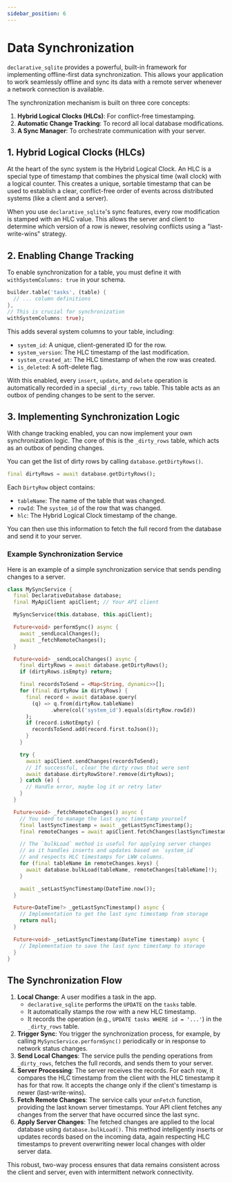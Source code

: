 ```yaml
---
sidebar_position: 6
---
```


# Data Synchronization

`declarative_sqlite` provides a powerful, built-in framework for implementing offline-first data synchronization. This allows your application to work seamlessly offline and sync its data with a remote server whenever a network connection is available.

The synchronization mechanism is built on three core concepts:
1.  **Hybrid Logical Clocks (HLCs)**: For conflict-free timestamping.
2.  **Automatic Change Tracking**: To record all local database modifications.
3.  **A Sync Manager**: To orchestrate communication with your server.

## 1. Hybrid Logical Clocks (HLCs)

At the heart of the sync system is the Hybrid Logical Clock. An HLC is a special type of timestamp that combines the physical time (wall clock) with a logical counter. This creates a unique, sortable timestamp that can be used to establish a clear, conflict-free order of events across distributed systems (like a client and a server).

When you use `declarative_sqlite`'s sync features, every row modification is stamped with an HLC value. This allows the server and client to determine which version of a row is newer, resolving conflicts using a "last-write-wins" strategy.

## 2. Enabling Change Tracking

To enable synchronization for a table, you must define it with `withSystemColumns: true` in your schema.

```dart
builder.table('tasks', (table) {
  // ... column definitions
},
// This is crucial for synchronization
withSystemColumns: true);
```

This adds several system columns to your table, including:
- `system_id`: A unique, client-generated ID for the row.
- `system_version`: The HLC timestamp of the last modification.
- `system_created_at`: The HLC timestamp of when the row was created.
- `is_deleted`: A soft-delete flag.

With this enabled, every `insert`, `update`, and `delete` operation is automatically recorded in a special `_dirty_rows` table. This table acts as an outbox of pending changes to be sent to the server.

## 3. Implementing Synchronization Logic

With change tracking enabled, you can now implement your own synchronization logic. The core of this is the `_dirty_rows` table, which acts as an outbox of pending changes.

You can get the list of dirty rows by calling `database.getDirtyRows()`.

```dart
final dirtyRows = await database.getDirtyRows();
```

Each `DirtyRow` object contains:
- `tableName`: The name of the table that was changed.
- `rowId`: The `system_id` of the row that was changed.
- `hlc`: The Hybrid Logical Clock timestamp of the change.

You can then use this information to fetch the full record from the database and send it to your server.

### Example Synchronization Service

Here is an example of a simple synchronization service that sends pending changes to a server.

```dart
class MySyncService {
  final DeclarativeDatabase database;
  final MyApiClient apiClient; // Your API client

  MySyncService(this.database, this.apiClient);

  Future<void> performSync() async {
    await _sendLocalChanges();
    await _fetchRemoteChanges();
  }

  Future<void> _sendLocalChanges() async {
    final dirtyRows = await database.getDirtyRows();
    if (dirtyRows.isEmpty) return;

    final recordsToSend = <Map<String, dynamic>>[];
    for (final dirtyRow in dirtyRows) {
      final record = await database.query(
        (q) => q.from(dirtyRow.tableName)
              .where(col('system_id').equals(dirtyRow.rowId))
      );
      if (record.isNotEmpty) {
        recordsToSend.add(record.first.toJson());
      }
    }

    try {
      await apiClient.sendChanges(recordsToSend);
      // If successful, clear the dirty rows that were sent
      await database.dirtyRowStore?.remove(dirtyRows);
    } catch (e) {
      // Handle error, maybe log it or retry later
    }
  }

  Future<void> _fetchRemoteChanges() async {
    // You need to manage the last sync timestamp yourself
    final lastSyncTimestamp = await _getLastSyncTimestamp();
    final remoteChanges = await apiClient.fetchChanges(lastSyncTimestamp);

    // The `bulkLoad` method is useful for applying server changes
    // as it handles inserts and updates based on `system_id`
    // and respects HLC timestamps for LWW columns.
    for (final tableName in remoteChanges.keys) {
      await database.bulkLoad(tableName, remoteChanges[tableName]!);
    }

    await _setLastSyncTimestamp(DateTime.now());
  }

  Future<DateTime?> _getLastSyncTimestamp() async {
    // Implementation to get the last sync timestamp from storage
    return null;
  }

  Future<void> _setLastSyncTimestamp(DateTime timestamp) async {
    // Implementation to save the last sync timestamp to storage
  }
}
```

## The Synchronization Flow

1.  **Local Change**: A user modifies a task in the app.
    - `declarative_sqlite` performs the `UPDATE` on the `tasks` table.
    - It automatically stamps the row with a new HLC timestamp.
    - It records the operation (e.g., `UPDATE tasks WHERE id = '...'`) in the `_dirty_rows` table.
2.  **Trigger Sync**: You trigger the synchronization process, for example, by calling `MySyncService.performSync()` periodically or in response to network status changes.
3.  **Send Local Changes**: The service pulls the pending operations from `_dirty_rows`, fetches the full records, and sends them to your server.
4.  **Server Processing**: The server receives the records. For each row, it compares the HLC timestamp from the client with the HLC timestamp it has for that row. It accepts the change only if the client's timestamp is newer (last-write-wins).
5.  **Fetch Remote Changes**: The service calls your `onFetch` function, providing the last known server timestamps. Your API client fetches any changes from the server that have occurred since the last sync.
6.  **Apply Server Changes**: The fetched changes are applied to the local database using `database.bulkLoad()`. This method intelligently inserts or updates records based on the incoming data, again respecting HLC timestamps to prevent overwriting newer local changes with older server data.

This robust, two-way process ensures that data remains consistent across the client and server, even with intermittent network connectivity.
